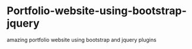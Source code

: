 # Portfolio-website-using-bootstrap-jquery
amazing portfolio website using bootstrap and jquery plugins
